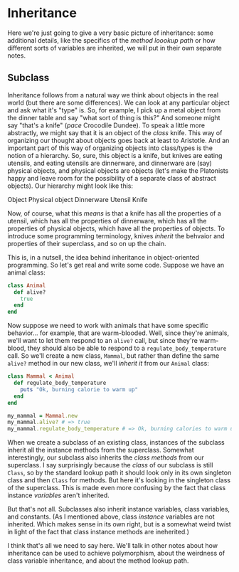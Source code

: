 # Inheritance

Here we're just going to give a very basic picture of inheritance: some additional details, like the specifics of the _method loookup path_ or how different sorts of variables are inherited, we will put in their own separate notes.

## Subclass

Inheritance follows from a natural way we think about objects in the real world (but there are some differences). We can look at any particular object and ask what it's "type" is. So, for example, I pick up a metal object from the dinner table and say "what sort of thing is this?" And someone might say "that's a knife" (_pace_ Crocodile Dundee). To speak a little more abstractly, we might say that it is an object of the _class_ knife. This way of organizing our thought about objects goes back at least to Aristotle. And an important part of this way of organizing objects into class/types is the notion of a hierarchy. So, sure, this object is a knife, but knives are eating utensils, and eating utensils are dinnerware, and dinnerware are (say) physical objects, and physical objects are objects (let's make the Platonists happy and leave room for the possibility of a separate class of abstract objects). Our hierarchy might look like this:

Object
Physical object
Dinnerware
Utensil
Knife

Now, of course, what this _means_ is that a knife has all the properties of a utensil, which has all the properties of dinnerware, which has all the properties of physical objects, which have all the properties of objects. To introduce some programming terminology, knives _inherit_ the behvaior and properties of their superclass, and so on up the chain.

This is, in a nutsell, the idea behind inheritance in object-oriented programming. So let's get real and write some code. Suppose we have an animal class:

```ruby
class Animal
  def alive?
    true
  end
end
```

Now suppose we need to work with animals that have some specific behavior... for example, that are warm-blooded. Well, since they're animals, we'll want to let them respond to an `alive?` call, but since they're warm-blood, they should also be able to respond to a `regulate_body_temperature` call. So we'll create a new class, `Mammal`, but rather than define the same `alive?` method in our new class, we'll _inherit it_ from our `Animal` class:

```ruby
class Mammal < Animal
  def regulate_body_temperature
    puts "Ok, burning calorie to warm up"
  end
end

my_mammal = Mammal.new
my_mammal.alive? # => true
my_mammal.regulate_body_temperature # => Ok, burning calories to warm up
```

When we create a subclass of an existing class, instances of the subclass inherit all the instance methods from the superclass. Somewhat interestingly, our subclass also inherits the _class methods_ from our superclass. I say surprisingly because the _class_ of our subclass is still `Class`, so by the standard lookup path it should look only in its own singleton class and then `Class` for methods. But here it's looking in the singleton class of the superclass. This is made even more confusing by the fact that class instance _variables_ aren't inherited.

But that's not all. Subclasses also inherit instance variables, class variables, and constants. (As I mentioned above, class _instance_ variables are not inherited. Which makes sense in its own right, but is a somewhat weird twist in light of the fact that class instance methods are ineherited.)

I think that's all we need to say here. We'll talk in other notes about how inheritance can be used to achieve polymorphism, about the weirdness of class variable inheritance, and about the method lookup path.
